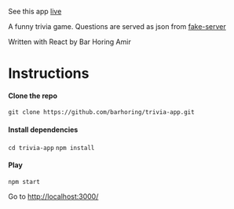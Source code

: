 See this app [live](https://barhoring.github.io/trivia-app/)

A funny trivia game.
Questions are served as json from
[fake-server](https://github.com/barhoring/fake-server)

Written with React by
Bar Horing Amir

# Instructions

#### Clone the repo

`git clone https://github.com/barhoring/trivia-app.git`

#### Install dependencies

`cd trivia-app`
`npm install`

#### Play

`npm start`

Go to [http://localhost:3000/](http://localhost:3000/)
